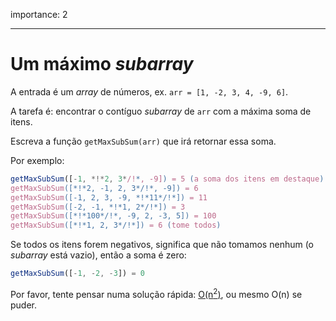 importance: 2

---

# Um máximo *subarray*

A entrada é um *array* de números, ex. `arr = [1, -2, 3, 4, -9, 6]`.

A tarefa é: encontrar o contíguo *subarray* de `arr` com a máxima soma de itens.

Escreva a função `getMaxSubSum(arr)` que irá retornar essa soma.

Por exemplo:

```js
getMaxSubSum([-1, *!*2, 3*/!*, -9]) = 5 (a soma dos itens em destaque)
getMaxSubSum([*!*2, -1, 2, 3*/!*, -9]) = 6
getMaxSubSum([-1, 2, 3, -9, *!*11*/!*]) = 11
getMaxSubSum([-2, -1, *!*1, 2*/!*]) = 3
getMaxSubSum([*!*100*/!*, -9, 2, -3, 5]) = 100
getMaxSubSum([*!*1, 2, 3*/!*]) = 6 (tome todos)
```

Se todos os itens forem negativos, significa que não tomamos nenhum (o *subarray* está vazio), então a soma é zero:

```js
getMaxSubSum([-1, -2, -3]) = 0
```

Por favor, tente pensar numa solução rápida: [O(n<sup>2</sup>)](https://en.wikipedia.org/wiki/Big_O_notation), ou mesmo O(n) se puder.
